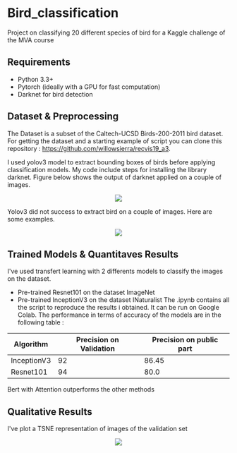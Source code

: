# Bird_classification
Project on classifying 20 different species of bird for a Kaggle challenge of the MVA course

## Requirements
  * Python 3.3+ 
  * Pytorch (ideally with a GPU for fast computation)
  * Darknet for bird detection

## Dataset & Preprocessing
The Dataset is a subset of the Caltech-UCSD Birds-200-2011 bird dataset. For getting the dataset and a starting example of script you can clone this repository : https://github.com/willowsierra/recvis19_a3.

I used yolov3 model to extract bounding boxes of birds before applying classification models. My code include steps for installing the library darknet. Figure below shows the output of darknet applied on a couple of images.

<p align="center">
  <img src="img/extraction.png">
</p>

Yolov3 did not success to extract bird on a couple of images. Here are some examples.
<p align="center">
  <img src="img/extraction_failed.png">
</p>

## Trained Models & Quantitaves Results
I've used transfert learning with 2 differents models to classify the images on the dataset.

  * Pre-trained  Resnet101 on the dataset ImageNet
  *  Pre-trained  InceptionV3 on the dataset INaturalist
The .ipynb contains all the script to reproduce the results i obtained. It can be run on Google Colab. 
The performance in terms of accuracy of the models are in the following table : 

| Algorithm  | Precision on Validation |Precision on public part |
| ------------- | ------------- | ------------- |
| InceptionV3 | 92 | 86.45 |
| Resnet101  | 94 | 80.0 |

Bert with Attention outperforms the other methods

## Qualitative Results

I've plot a TSNE representation of images of the validation set
<p align="center">
  <img src="img/tsne.png">
</p>
